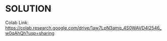 # SOLUTION

Colab Link: https://colab.research.google.com/drive/1aw7LpN3amq_4S0WAVD4l2546_w0qAhQh?usp=sharing
